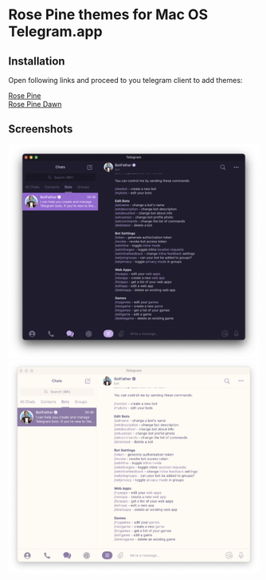 # Rose Pine themes for Mac OS Telegram.app

## Installation

Open following links and proceed to you telegram client to add themes:

[Rose Pine](https://t.me/addtheme/mpjaguu1rAm1HBWJ) \
[Rose Pine Dawn](https://t.me/addtheme/eSEbbuemdp1hEVfr)

## Screenshots

![rosePine](assets/rosePine.png)
![rosePineDawn](assets/rosePineDawn.png)
